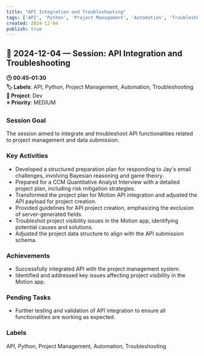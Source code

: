 ```yaml
---
title: "API Integration and Troubleshooting"
tags: ['API', 'Python', 'Project Management', 'Automation', 'Troubleshooting']
created: 2024-12-04
publish: true
---
```


## 📅 2024-12-04 — Session: API Integration and Troubleshooting

**🕒 00:45–01:30**  
**🏷️ Labels**: API, Python, Project Management, Automation, Troubleshooting  
**📂 Project**: Dev  
**⭐ Priority**: MEDIUM  


### Session Goal
The session aimed to integrate and troubleshoot API functionalities related to project management and data submission.

### Key Activities
- Developed a structured preparation plan for responding to Jay's email challenges, involving Bayesian reasoning and game theory.
- Prepared for a CCM Quantitative Analyst Interview with a detailed project plan, including risk mitigation strategies.
- Transformed the project plan for Motion API integration and adjusted the API payload for project creation.
- Provided guidelines for API project creation, emphasizing the exclusion of server-generated fields.
- Troubleshot project visibility issues in the Motion app, identifying potential causes and solutions.
- Adjusted the project data structure to align with the API submission schema.

### Achievements
- Successfully integrated API with the project management system.
- Identified and addressed key issues affecting project visibility in the Motion app.

### Pending Tasks
- Further testing and validation of API integration to ensure all functionalities are working as expected.

### Labels
API, Python, Project Management, Automation, Troubleshooting
